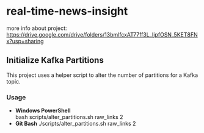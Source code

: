 # real-time-news-insight

more info about project: https://drive.google.com/drive/folders/13bmlfcxAT77ff3L_IjpfOSN_5KET8FNx?usp=sharing

## Initialize Kafka Partitions

This project uses a helper script to alter the number of partitions for a Kafka topic.

### Usage

- **Windows PowerShell**  
  bash scripts/alter_partitions.sh raw_links 2
- **Git Bash**
  ./scripts/alter_partitions.sh raw_links 2
